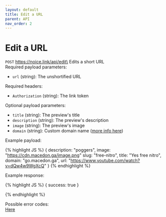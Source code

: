 ```yaml
---
layout: default
title: Edit a URL
parent: API
nav_order: 2
---
```


# Edit a URL

`POST` https://noice.link/api/edit\
Edits a short URL\
Required payload parameters:

- `url` (string): The unshortified URL

Required headers:

- `Authorization` (string): The link token

Optional payload parameters:

- `title` (string): The preview's title
- `description` (string): The preview's description
- `image` (string): The preview's image
- `domain` (string): Custom domain name ([more info here](/custom-domains))

Example payload:

<!-- prettier-ignore -->
{% highlight JS %}
{
    description: "poggers",
    image: "https://cdn.macedon.ga/image.png"
    slug: "free-nitro",
    title: "Yes free nitro",
    domain: "go.macedon.ga",
    url: "https://www.youtube.com/watch?v=dQw4w9WgXcQ"
}
{% endhighlight %}

Example response:

<!-- prettier-ignore -->
{% highlight JS %}
{
    success: true
}

{% endhighlight %}

Possible error codes:\
[Here](https://docs.noice.link/errors)

